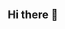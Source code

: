 ## Hi there 👋

<!--
**larissateofiloo/larissateofiloo** is a ✨ _special_ ✨ repository because its `README.md` (this file) appears on your GitHub profile.

Here are some ideas to get you started:
Olá, seja bem vindo(a) ao meu perfil. Meu nome é Larissa e sou estudante do Instituto Federal Campus Ivaiporã, cursando no primeiro ano de informática.
- 🔭 I’m currently working on ...
- 🌱 I’m currently learning ...
- 👯 I’m looking to collaborate on ...
- 🤔 I’m looking for help with ...
- 💬 Ask me about ...
- 📫 How to reach me: ...
- 😄 Pronouns: ...
- ⚡ Fun fact: ...
-->
